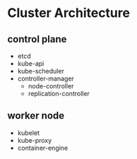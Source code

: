 # Cluster Architecture
## control plane
- etcd
- kube-api
- kube-scheduler
- controller-manager
    - node-controller
    - replication-controller
## worker node
- kubelet
- kube-proxy
- container-engine
